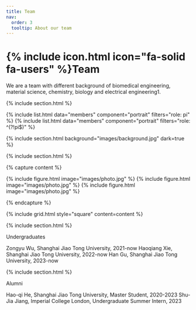 ```yaml
---
title: Team
nav:
  order: 3
  tooltip: About our team
---
```


# {% include icon.html icon="fa-solid fa-users" %}Team

We are a team with different background of biomedical engineering, material science, chemistry, biology and electrical engineering1.

{% include section.html %}

{% include list.html data="members" component="portrait" filters="role: pi" %}
{% include list.html data="members" component="portrait" filters="role: ^(?!pi$)" %}

{% include section.html background="images/background.jpg" dark=true %}

{% include section.html %}

{% capture content %}

{% include figure.html image="images/photo.jpg" %}
{% include figure.html image="images/photo.jpg" %}
{% include figure.html image="images/photo.jpg" %}

{% endcapture %}

{% include grid.html style="square" content=content %}

{% include section.html %}

Undergraduates

Zongyu Wu, Shanghai Jiao Tong University, 2021-now
Haoqiang Xie, Shanghai Jiao Tong University, 2022-now
Han Gu, Shanghai Jiao Tong University, 2023-now

{% include section.html %}

Alumni

Hao-qi He, Shanghai Jiao Tong University, Master Student, 2020-2023
Shu-Jia Jiang, Imperial College London, Undergraduate Summer Intern, 2023
